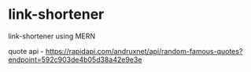 # link-shortener
 link-shortener using MERN
 
 quote api - https://rapidapi.com/andruxnet/api/random-famous-quotes?endpoint=592c903de4b05d38a42e9e3e

